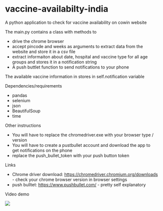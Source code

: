 # vaccine-availabilty-india
A python application to check for vaccine availability on cowin website

The main.py contains a class with methods to 
  + drive the chrome browser
  + accept pincode and weeks as arguments to extract data from the website and store it in a csv file
  + extract informaiton about date, hospital and vaccine type for all age groups and stores it in a notification string
  + A push buttlet function to send notifications to your phone

The available vaccine information in stores in self.notification variable

Dependencies/requirements
  + pandas
  + selenium
  + json
  + BeautifulSoup
  + time

Other instructions
  + You will have to replace the chromedriver.exe with your browser type / version
  + You will have to create a pustbullet account and download the app to get notifications on the phone
  + replace the push_bullet_token with your push button token


Links
  + Chrome driver download: https://chromedriver.chromium.org/downloads - check your chrome browser version in browser settings
  + push bulltet: https://www.pushbullet.com/ - pretty self explanatory


Video demo

[![](http://img.youtube.com/vi/LOPK5CIkcq0/0.jpg)](http://www.youtube.com/watch?v=LOPK5CIkcq0 "")
